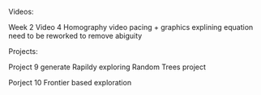 Videos:

Week 2 Video 4 
Homography 
video pacing + graphics explining equation need to be reworked to remove abiguity 


Projects:

Project 9 
generate Rapildy exploring Random Trees project

Porject 10 
Frontier based exploration